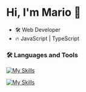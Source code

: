 # Hi, I'm Mario 👋

- 🛠️ Web Developer 
- :fire: JavaScript | TypeScript 

### :hammer_and_wrench: Languages and Tools

[![My Skills](https://skillicons.dev/icons?i=js,typescript,html,css,react,angular,tailwind)](https://skillicons.dev)

[![My Skills](https://skillicons.dev/icons?i=nodejs,express,postgresql,jest,photoshop,illustrator,git)](https://skillicons.dev)
